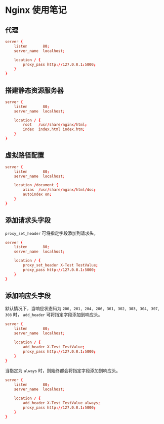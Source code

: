 # Nginx 使用笔记

## 代理

```conf
server {
    listen       80;
    server_name  localhost;

    location / {
        proxy_pass http://127.0.0.1:5000;
    }
}
```

## 搭建静态资源服务器

```conf
server {
    listen       80;
    server_name  localhost;

    location / {
        root   /usr/share/nginx/html;
        index  index.html index.htm;
    }
}
```

## 虚拟路径配置

```conf
server {
    listen       80;
    server_name  localhost;

    location /document {
        alias  /usr/share/nginx/html/doc;
        autoindex on;
    }
}
```

## 添加请求头字段

`proxy_set_header` 可将指定字段添加到请求头。

```conf
server {
    listen       80;
    server_name  localhost;

    location / {
        proxy_set_header X-Test TestValue;
        proxy_pass http://127.0.0.1:5000;
    }
}
```

## 添加响应头字段

默认情况下，当响应状态码为 `200, 201, 204, 206, 301, 302, 303, 304, 307, 308` 时， `add_header` 可将指定字段添加到响应头。

```conf
server {
    listen       80;
    server_name  localhost;

    location / {
        add_header X-Test TestValue;
        proxy_pass http://127.0.0.1:5000;
    }
}
```

当指定为 `always` 时，则始终都会将指定字段添加到响应头。

```conf
server {
    listen       80;
    server_name  localhost;

    location / {
        add_header X-Test TestValue always;
        proxy_pass http://127.0.0.1:5000;
    }
}
```
